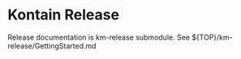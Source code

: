# Kontain Release

Release  documentation is km-release submodule. See ${TOP}/km-release/GettingStarted.md
